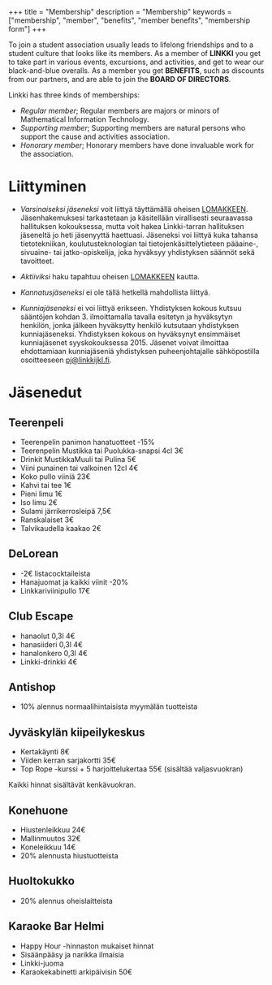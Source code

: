 +++
title = "Membership"
description = "Membership"
keywords = ["membership", "member", "benefits", "member benefits", "membership form"]
+++

To join a student association usually leads to lifelong friendships and to a student culture that looks like its members. As a member of **LINKKI** you get to take part in various events, excursions, and activities, and get to wear our black-and-blue overalls. As a member you get **BENEFITS**, such as discounts from our partners, and are able to join the **BOARD OF DIRECTORS**.

Linkki has three kinds of memberships:

- *Regular member*; Regular members are majors or minors of Mathematical Information Technology.
- *Supporting member*; Supporting members are natural persons who support the cause and activities association.
- *Honorary member*; Honorary members have done invaluable work for the association.


# Liittyminen

- *Varsinaiseksi jäseneksi* voit liittyä täyttämällä oheisen
[LOMAKKEEN](https://forms.gle/ZRYsBxLazFVM111Q8). Jäsenhakemuksesi
tarkastetaan ja käsitellään virallisesti seuraavassa hallituksen
kokouksessa, mutta voit hakea Linkki-tarran hallituksen jäseneltä jo
heti jäsenyyttä haettuasi. Jäseneksi voi liittyä kuka tahansa
tietotekniikan, koulutusteknologian tai tietojenkäsittelytieteen
pääaine-, sivuaine- tai jatko-opiskelija, joka hyväksyy yhdistyksen
säännöt sekä tavoitteet.

- *Aktiiviksi* haku tapahtuu oheisen
[LOMAKKEEN](https://r.jyu.fi/aktiivihaku) kautta.

- *Kannatusjäseneksi* ei ole tällä hetkellä mahdollista liittyä.
<!---
- *Kannattava jäsen*; kannattajajäsenyyden hinta on 30€ / vuosi, lasku
  toimitetaan ilmoittamaasi sähköpostiin. Voit liittyä kannattavaksi
  jäseneksi lähettämällä sähköpostiin alumnit@linkkijkl.fi seuraavat
  tiedot:

    - Etunimi, Muut nimet, Sukunimi
    - Sukupuoli
    - Sähköpostiosoite
    - Valmistumisvuosi
    - Tutkinto
    - Asuinpaikka
    - Viimeisin työpaikka
-->

- *Kunniajäseneksi* ei voi liittyä erikseen. Yhdistyksen kokous kutsuu
  sääntöjen kohdan 3. ilmoittamalla tavalla esitetyn ja hyväksytyn
  henkilön, jonka jälkeen hyväksytty henkilö kutsutaan yhdistyksen
  kunniajäseneksi. Yhdistyksen kokous on hyväksynyt ensimmäiset
  kunniajäsenet syyskokouksessa 2015. Jäsenet voivat ilmoittaa
  ehdottamiaan kunniajäseniä yhdistyksen puheenjohtajalle
  sähköpostilla osoitteeseen pj@linkkijkl.fi.

# Jäsenedut

## Teerenpeli

* Teerenpelin panimon hanatuotteet -15%
* Teerenpelin Mustikka tai Puolukka-snapsi 4cl 3€
* Drinkit MustikkaMuuli tai Pulina 5€
* Viini punainen tai valkoinen 12cl 4€
* Koko pullo viiniä 23€
* Kahvi tai tee 1€
* Pieni limu 1€
* Iso limu 2€
* Sulami järrikerrosleipä 7,5€
* Ranskalaiset 3€
* Talvikaudella kaakao 2€

## DeLorean
* -2€ listacocktaileista
* Hanajuomat ja kaikki viinit -20%
* Linkkariviinipullo 17€

## Club Escape
* hanaolut 0,3l 4€
* hanasiideri 0,3l 4€
* hanalonkero 0,3l 4€
* Linkki-drinkki 4€

## Antishop
* 10% alennus normaalihintaisista myymälän tuotteista

## Jyväskylän kiipeilykeskus
* Kertakäynti 8€
* Viiden kerran sarjakortti 35€
* Top Rope -kurssi + 5 harjoittelukertaa 55€ (sisältää valjasvuokran)

Kaikki hinnat sisältävät kenkävuokran.

## Konehuone
* Hiustenleikkuu 24€
* Mallinmuutos 32€
* Koneleikkuu 14€
* 20% alennusta hiustuotteista

## Huoltokukko
* 20% alennus oheislaitteista

## Karaoke Bar Helmi
* Happy Hour -hinnaston mukaiset hinnat 
* Sisäänpääsy ja narikka ilmaisia
* Linkki-juoma
* Karaokekabinetti arkipäivisin 50€